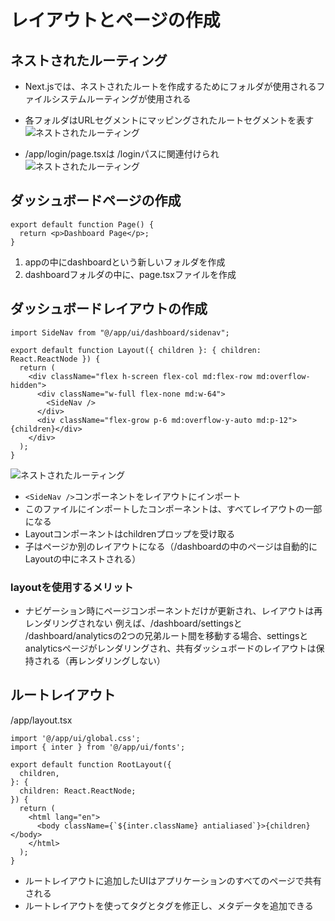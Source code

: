 # レイアウトとページの作成
## ネストされたルーティング
- Next.jsでは、ネストされたルートを作成するためにフォルダが使用されるファイルシステムルーティングが使用される
- 各フォルダはURLセグメントにマッピングされたルートセグメントを表す
![ネストされたルーティング](https://nextjs.org/_next/image?url=%2Flearn%2Fdark%2Ffolders-to-url-segments.png&w=3840&q=75&dpl=dpl_GWgyVSdHCrYdH5TfBYmmG7pRiHi8)

  
- /app/login/page.tsxは /loginパスに関連付けられ
![ネストされたルーティング](https://nextjs.org/_next/image?url=%2Flearn%2Fdark%2Flogin-route.png&w=3840&q=75&dpl=dpl_GWgyVSdHCrYdH5TfBYmmG7pRiHi8)

## ダッシュボードページの作成

```
export default function Page() {
  return <p>Dashboard Page</p>;
}
```
1. appの中にdashboardという新しいフォルダを作成
2. dashboardフォルダの中に、page.tsxファイルを作成

## ダッシュボードレイアウトの作成
```
import SideNav from "@/app/ui/dashboard/sidenav";

export default function Layout({ children }: { children: React.ReactNode }) {
  return (
    <div className="flex h-screen flex-col md:flex-row md:overflow-hidden">
      <div className="w-full flex-none md:w-64">
        <SideNav />
      </div>
      <div className="flex-grow p-6 md:overflow-y-auto md:p-12">{children}</div>
    </div>
  );
}
```
![ネストされたルーティング](https://nextjs.org/_next/image?url=%2Flearn%2Fdark%2Fshared-layout.png&w=3840&q=75&dpl=dpl_GWgyVSdHCrYdH5TfBYmmG7pRiHi8)

- `<SideNav />`コンポーネントをレイアウトにインポート
- このファイルにインポートしたコンポーネントは、すべてレイアウトの一部になる
- Layoutコンポーネントはchildrenプロップを受け取る
- 子はページか別のレイアウトになる（/dashboardの中のページは自動的にLayoutの中にネストされる）
### layoutを使用するメリット
- ナビゲーション時にページコンポーネントだけが更新され、レイアウトは再レンダリングされない
例えば、/dashboard/settingsと /dashboard/analyticsの2つの兄弟ルート間を移動する場合、settingsと analyticsページがレンダリングされ、共有ダッシュボードのレイアウトは保持される（再レンダリングしない）

## ルートレイアウト
/app/layout.tsx
```
import '@/app/ui/global.css';
import { inter } from '@/app/ui/fonts';
 
export default function RootLayout({
  children,
}: {
  children: React.ReactNode;
}) {
  return (
    <html lang="en">
      <body className={`${inter.className} antialiased`}>{children}</body>
    </html>
  );
}
```
- ルートレイアウトに追加したUIはアプリケーションのすべてのページで共有される
- ルートレイアウトを使って<html>タグと<body>タグを修正し、メタデータを追加できる
